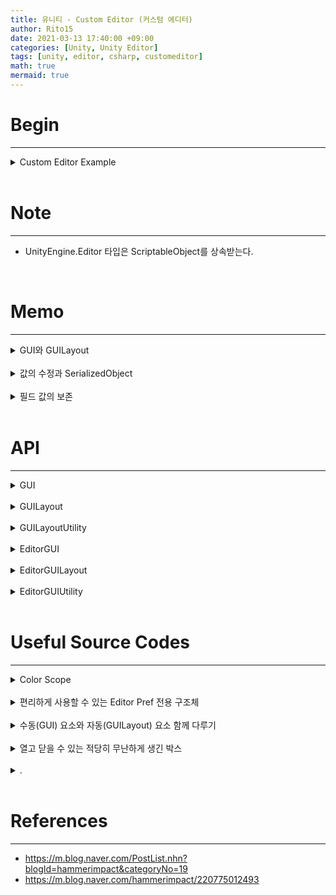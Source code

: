 ```yaml
---
title: 유니티 - Custom Editor (커스텀 에디터)
author: Rito15
date: 2021-03-13 17:40:00 +09:00
categories: [Unity, Unity Editor]
tags: [unity, editor, csharp, customeditor]
math: true
mermaid: true
---
```


# Begin
---

<details>
<summary markdown="span"> 
Custom Editor Example
</summary>

```cs
#if UNITY_EDITOR

using System;
using System.Collections;
using System.Collections.Generic;
using UnityEngine;
using UnityEditor;

[CustomEditor(typeof(SomeScript))]
public class SomeScriptEditor : UnityEditor.Editor
{
    private SomeScript ss;

    private void OnEnable()
    {
        ss = target as SomeScript;
    }

    public override void OnInspectorGUI()
    {
        base.OnInspectorGUI();
    }
}

#endif
```

</details>

<br>

# Note
---

- UnityEngine.Editor 타입은 ScriptableObject를 상속받는다.

<br>

# Memo
---

<details>
<summary markdown="span"> 
GUI와 GUILayout
</summary>

<br>

- GUI, EditorGUI
  - Rect(x, y, w, h)를 직접 지정하여 윈도우에 그린다.
  - 수동으로 그리는 만큼, 번거롭지만 그만큼 자유도가 높다.
  - EditorGUIUtility를 이용해 현재 환경의 영역 크기 등을 가져와 사용해야 한다.
  - Rect로 그려낸 높이만큼 GUILayout의 Space를 직접 호출하여 윈도우 영역을 넓혀줘야 한다.

<br>

- GUILayout, EditorGUILayout
  - 영역을 직접 지정할 수 없고, 컨트롤마다 정해진 만큼의 영역이 자동으로 할당된다.
  - 자동으로 영역이 그려지는 만큼, 편리하지만 그만큼 자유도가 낮다.

</details>

<br>

<details>
<summary markdown="span"> 
값의 수정과 SerializedObject
</summary>

<br>

- SerializedObject를 수정하는 경우
  - `OnInspectorGUI()` 상단에서 `.Update()` 메소드를 호출하여 연결된 오브젝트의 값을 항상 받아온 상태에서 GUI 필드를 그려야 한다.
  - GUI가 변경된 경우, `OnInspectorGUI()` 하단에서 `.ApplyModifiedProperties()` 메소드를 호출하여 변경사항을 연결된 오브젝트에 적용해야 한다.
  - Undo는 자동으로 적용된다.

<br>

- SerializedObject가 아니라 대상 컴포넌트의 필드 값을 직접 수정하는 경우
  - `Undo.RecordObject(대상 컴포넌트, "")`를 호출한 뒤, 값을 수정해야 한다.

</details>

<br>

<details>
<summary markdown="span"> 
필드 값의 보존
</summary>

<br>

- 모든 필드(동적, 정적)가 값을 잃어버리는 경우
  - 플레이모드 진입 시
  - 컴파일 시

<br>

- 동적 필드만 값을 잃어버리는 경우
  - 플레이모드 종료 시

<br>

- 정적 필드의 값을 유지하고 싶은 경우
  - EditorPrefs 이용
  - 정적 생성자에서 EditorPrefs의 값을 정적 필드에 적용
  - ChangeCheck를 통해, GUI에서 값이 변경될 때마다 정적 필드의 값을 EditorPrefs에 적용

<br>

- 동적 필드의 값을 유지하고 싶은 경우
  - `Play Mode Saver`의 방식 사용
  - SerializedObject에 값을 캐싱해놨다가, 값을 잃어버리는 타이밍(예 : 정적 생성자)에 SO로부터 값을 복원

</details>

<br>

# API
---

<details>
<summary markdown="span"> 
GUI
</summary>

```cs
// 버튼 그리기
// 주의 : 레이아웃 요소가 아니므로 Space 직접 추가해야 함
GUI.Button(new Rect(0f, 0f, 100f, 20f), "Button");

```

</details>

<br>



<details>
<summary markdown="span"> 
GUILayout
</summary>

```cs
/***********************************************************
/*                          NOTE
/***********************************************************
/* 공통 2번째 파라미터 : GUIStyle
/* EditorStyles.~ 를 통해 다양한 스타일을 곧바로 지정 가능
/*
/* 공통 3번째 파라미터 : params GUILayoutOption[]
/* GUILayout.~ 를 통해 너비, 높이 지정 가능(width, height)
************************************************************/

// 기본 버튼
GUILayout.Button("Button"); // Width: 자동으로 최대치, Height : 19f
GUILayout.Button("Button", GUILayout.Width(200f)); // Width 직접 지정

// 마우스 클릭 유지하는 동안 true 값을 리턴하는 버튼
// 실제로는 누르는 순간, 떼는 순간, 누른 채로 마우스가 스치는 동안에만 true
GUILayout.RepeatButton("Repeat Button");

// 레이블
GUILayout.Label("Label");

// 단순 박스 그리기
// 너비, 높이를 따로 지정하지 않을 경우 : 텍스트에 맞춰서 자동으로 크기 설정됨
GUILayout.Box("Box", GUILayout.Width(EditorGUIUtility.currentViewWidth));

// 기본 체크박스 스타일의 토글
boolField = GUILayout.Toggle(boolField, "Bool Field");

// 버튼 스타일의 토글
boolField = GUILayout.Toggle(boolField, boolField ? "on" : "off", "button");

// 가로로 나열된 토글버튼들 표시(동시에 1개만 선택 가능)
intField = GUILayout.Toolbar(intField, new[] { "A", "B", "C" });

// EditorStyles.toolbar~ 를 통해 다양한 모습의 툴바 지정 가능
intField = GUILayout.Toolbar(intField, new[] { "A", "B", "C" }, EditorStyles.toolbarButton);

// 한 줄을 입력할 수 있는 텍스트 필드(주의사항 : stringFIeld 기본 값이 null이면 안됨)
stringField = GUILayout.TextField(stringField);
stringField = GUILayout.TextField(stringField, 10); // Max Length : 10

// 한 줄 비밀번호 필드
stringField = GUILayout.PasswordField(stringField, '*');
stringField = GUILayout.PasswordField(stringField, '*', 10); // Max Length : 10


// 가로 영역
using (new GUILayout.HorizontalScope())
{
    // ..
}
// 세로 영역
using (new GUILayout.VerticalScope())
{
    // ..
}
// 스크롤뷰 영역
using (new GUILayout.ScrollViewScope(vector2Field))
{

}
```

</details>

<br>



<details>
<summary markdown="span"> 
GUILayoutUtility
</summary>

```cs
// 가장 최근에 그린 컨트롤의 Rect 정보 얻어오기
GUILayoutUtility.GetLastRect();

```

</details>

<br>



<details>
<summary markdown="span"> 
EditorGUI
</summary>

```cs
// GUI 변화 여부 관찰
using (var check = new EditorGUI.ChangeCheckScope())
{
    // Draw Somthing..

    if (check.changed)
    { } // ..
}

// 비활성화 영역 지정
// 매개변수 true : 비활성화, false : 활성화
using (new EditorGUI.DisabledGroupScope(true))
{
    // Draw Something..
}

```

</details>

<br>



<details>
<summary markdown="span"> 
EditorGUILayout
</summary>

```cs

```

</details>

<br>



<details>
<summary markdown="span"> 
EditorGUIUtility
</summary>

```cs
// 현재 에디터 GUI의 너비값
EditorGUIUtility.currentViewWidth;
```

</details>

<br>



# Useful Source Codes
---

<details>
<summary markdown="span"> 
Color Scope
</summary>

```cs
/// <summary> 영역 내에서 컨텐츠 색상, 배경 색상을 지정한다.
/// <para/> null로 지정한 색상은 영향을 주지 않는다.
/// </summary>
public class ColorScope : GUI.Scope
{
    private readonly Color? originalContentColor;
    private readonly Color? originalBackgroundColor;

    public ColorScope(Color? contentColor, Color? backgroundColor)
    {
        if (contentColor != null)
        {
            originalContentColor = GUI.contentColor;
            GUI.contentColor = contentColor.Value;
        }
        else
            originalContentColor = null;

        if (backgroundColor != null)
        {
            originalBackgroundColor = GUI.backgroundColor;
            GUI.backgroundColor = backgroundColor.Value;
        }
        else
            originalBackgroundColor = null;
    }

    protected override void CloseScope()
    {
        if(originalContentColor != null)
            GUI.contentColor = originalContentColor.Value;

        if (originalBackgroundColor != null)
            GUI.backgroundColor = originalBackgroundColor.Value;
    }
}
```

</details>

<br>



<details>
<summary markdown="span"> 
편리하게 사용할 수 있는 Editor Pref 전용 구조체
</summary>

```cs
/***********************************************************************
*                               Editor Prefs
***********************************************************************/
#region .
private struct BoolPref
{
    private readonly bool defaultValue;
    public bool value;
    public string name; // Pref 이름

    public BoolPref(string name, bool defaultValue)
    {
        this.name = name;
        this.value = this.defaultValue = defaultValue;
    }

    public static implicit operator bool(BoolPref other) => other.value;

    public void SaveToEditorPref()
        => EditorPrefs.SetBool(name, value);

    public void LoadFromEditorPref()
        => value = EditorPrefs.GetBool(name, defaultValue);

    public void Set(bool newValue)
        => value = newValue;
}

private static BoolPref foldout = new BoolPref("Example_Foldout_", true);

// 플레이모드 진입 시, 컴파일 시 값 다시 읽어와 복원
[InitializeOnLoadMethod]
private static void LoadPrefValues()
{
    foldoutA.LoadFromEditorPref();
}

// GUI 내에서 bool 값이 변화하는 경우에 Set(value)로 값 초기화,
// ChangeCheck로 감지 후 SaveToEditorPref()로 EditorPref에 변경사항 저장

#endregion
```

</details>

<br>



<details>
<summary markdown="span"> 
수동(GUI) 요소와 자동(GUILayout) 요소 함께 다루기
</summary>

```cs
/***********************************************************************
*                               Manual Editor Control
***********************************************************************/
#region .
/// <summary> [수동] 현재 그려질 컨트롤의 Y 위치 </summary>
private float currentY = 0f; // 반드시 OnInspectorGUI() 상단에서 0으로 초기화

/// <summary> [수동, 자동(Layout)] 모두 Y 공백 삽입 </summary>
private void NextSpace(float value)
{
    GUILayout.Space(value);
    currentY += value;
}

/// <summary> [수동] Y 공백 삽입</summary>
private void NextY(float value)
{
    currentY += value;
}

// GUI 요소를 그리고 난 후의 Space는 NextSpace() 호출
// GUILayout 요소를 그리고 난 후에는 NextY() 호출

#endregion
```

</details>

<br>



<details>
<summary markdown="span"> 
열고 닫을 수 있는 적당히 무난하게 생긴 박스
</summary>

```cs
// boxY : 그려질 Y 위치
// boxH : 헤더를 제외한, 순수한 박스의 높이(펼쳐졌을 때 표시될 박스 높이)
// foldout : Foldout 상태를 나타낼 bool 필드
// 리턴값 : 현재 Foldout 여부 bool 값
/// <summary> 헤더(Foldout) + 박스 그리기 </summary>
private bool DrawFoldoutHeaderBox(float boxY, float boxH, bool foldout, string titleText,
    in Color boxColor, in Color headerColor, in Color titleColor)
{
    const float boxX = 14f;
    const float padding = 4f;
    const float headerX = boxX + padding;
    const float headerH = 18f;

    // 헤더 높이 + 패딩 * 2
    float headerAreaH = headerH + padding * 2f;
    float headerY = boxY + padding;

    float viewWidth = EditorGUIUtility.currentViewWidth;
    float headerW = viewWidth - headerX * 2f + 12f;
    float boxW = viewWidth - boxX * 2f + 12f;

    // 펼쳤을 때만 박스 보여주기
    boxH = foldout ? (boxH + headerAreaH) : (headerAreaH);

    using (new ColorScope(null, boxColor))
    {
        // Outside Box
        GUI.Box(new Rect(boxX, boxY, boxW, boxH), "");
    }

    using (new ColorScope(titleColor, headerColor))
    {
        // Header Box
        GUI.Box(new Rect(headerX, headerY, headerW, headerH), "");

        // Foldout
        foldout = EditorGUI.Foldout(new Rect(headerX + 16f, headerY, headerW, headerH),
            foldout, titleText, true, EditorStyles.boldLabel);
    }

    // 수동 컨트롤을 그려낸 만큼 공백 삽입
    NextSpace(headerH + padding);

    return foldout;
}

// 예시
public override void OnInspectorGUI()
{
    currentY = 0f;

    NextSpace(8f);
    foldOut = DrawFoldoutHeaderBox(currentY, 42f, foldOut, "Title",
        Color.black, Color.white * 4f, Color.black);

    if (foldOut)
    {
        GUILayout.Button("Button 1");
        GUILayout.Button("Button 2");
        NextY(GUILayoutUtility.GetLastRect().height * 2f); // 버튼 높이 * 2만큼 수동 Y 이동
    }

    NextSpace(8f);

    GUILayout.Button("Button");
}
```

</details>

<br>



<details>
<summary markdown="span"> 
.
</summary>

```cs

```

</details>

<br>



# References
---
- <https://m.blog.naver.com/PostList.nhn?blogId=hammerimpact&categoryNo=19>
- <https://m.blog.naver.com/hammerimpact/220775012493>